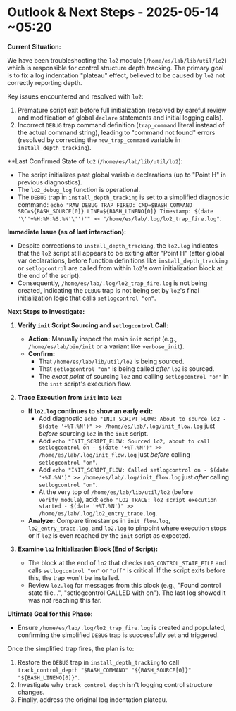 # Outlook & Next Steps - 2025-05-14 ~05:20

**Current Situation:**

We have been troubleshooting the `lo2` module (`/home/es/lab/lib/util/lo2`) which is responsible for control structure depth tracking. The primary goal is to fix a log indentation "plateau" effect, believed to be caused by `lo2` not correctly reporting depth.

Key issues encountered and resolved with `lo2`:
1.  Premature script exit before full initialization (resolved by careful review and modification of global `declare` statements and initial logging calls).
2.  Incorrect `DEBUG` trap command definition (`trap_command` literal instead of the actual command string), leading to "command not found" errors (resolved by correcting the `new_trap_command` variable in `install_depth_tracking`).

**Last Confirmed State of `lo2` (`/home/es/lab/lib/util/lo2`):

*   The script initializes past global variable declarations (up to "Point H" in previous diagnostics).
*   The `lo2_debug_log` function is operational.
*   The `DEBUG` trap in `install_depth_tracking` is set to a simplified diagnostic command: `echo "RAW DEBUG TRAP FIRED: CMD=$BASH_COMMAND SRC=${BASH_SOURCE[0]} LINE=${BASH_LINENO[0]} Timestamp: $(date '\''+%H:%M:%S.%N'\'')'" >> "/home/es/lab/.log/lo2_trap_fire.log"`.

**Immediate Issue (as of last interaction):**

*   Despite corrections to `install_depth_tracking`, the `lo2.log` indicates that the `lo2` script still appears to be exiting after "Point H" (after global var declarations, before function definitions like `install_depth_tracking` or `setlogcontrol` are called from within `lo2`'s own initialization block at the end of the script).
*   Consequently, `/home/es/lab/.log/lo2_trap_fire.log` is not being created, indicating the `DEBUG` trap is not being set by `lo2`'s final initialization logic that calls `setlogcontrol "on"`.

**Next Steps to Investigate:**

1.  **Verify `init` Script Sourcing and `setlogcontrol` Call:**
    *   **Action:** Manually inspect the main `init` script (e.g., `/home/es/lab/bin/init` or a variant like `verbose_init`).
    *   **Confirm:**
        *   That `/home/es/lab/lib/util/lo2` is being sourced.
        *   That `setlogcontrol "on"` is being called *after* `lo2` is sourced.
        *   The *exact point* of sourcing `lo2` and calling `setlogcontrol "on"` in the `init` script's execution flow.

2.  **Trace Execution from `init` into `lo2`:**
    *   **If `lo2.log` continues to show an early exit:**
        *   Add diagnostic `echo "INIT_SCRIPT_FLOW: About to source lo2 - $(date '+%T.%N')" >> /home/es/lab/.log/init_flow.log` just *before* sourcing `lo2` in the `init` script.
        *   Add `echo "INIT_SCRIPT_FLOW: Sourced lo2, about to call setlogcontrol on - $(date '+%T.%N')" >> /home/es/lab/.log/init_flow.log` just *before* calling `setlogcontrol "on"`.
        *   Add `echo "INIT_SCRIPT_FLOW: Called setlogcontrol on - $(date '+%T.%N')" >> /home/es/lab/.log/init_flow.log` just *after* calling `setlogcontrol "on"`.
        *   At the very top of `/home/es/lab/lib/util/lo2` (before `verify_module`), add: `echo "LO2_TRACE: lo2 script execution started - $(date '+%T.%N')" >> /home/es/lab/.log/lo2_entry_trace.log`.
    *   **Analyze:** Compare timestamps in `init_flow.log`, `lo2_entry_trace.log`, and `lo2.log` to pinpoint where execution stops or if `lo2` is even reached by the `init` script as expected.

3.  **Examine `lo2` Initialization Block (End of Script):**
    *   The block at the end of `lo2` that checks `LOG_CONTROL_STATE_FILE` and calls `setlogcontrol "on"` or `"off"` is critical. If the script exits before this, the trap won't be installed.
    *   Review `lo2.log` for messages from this block (e.g., "Found control state file...", "setlogcontrol CALLED with on"). The last log showed it was *not* reaching this far.

**Ultimate Goal for this Phase:**
*   Ensure `/home/es/lab/.log/lo2_trap_fire.log` is created and populated, confirming the simplified `DEBUG` trap is successfully set and triggered.

Once the simplified trap fires, the plan is to:
1.  Restore the `DEBUG` trap in `install_depth_tracking` to call `track_control_depth "$BASH_COMMAND" "${BASH_SOURCE[0]}" "${BASH_LINENO[0]}"`.
2.  Investigate why `track_control_depth` isn't logging control structure changes.
3.  Finally, address the original log indentation plateau.
